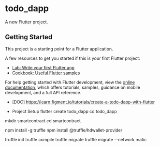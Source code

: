 # todo_dapp

A new Flutter project.

## Getting Started

This project is a starting point for a Flutter application.

A few resources to get you started if this is your first Flutter project:

- [Lab: Write your first Flutter app](https://docs.flutter.dev/get-started/codelab)
- [Cookbook: Useful Flutter samples](https://docs.flutter.dev/cookbook)

For help getting started with Flutter development, view the
[online documentation](https://docs.flutter.dev/), which offers tutorials,
samples, guidance on mobile development, and a full API reference.


- [DOC] https://learn.figment.io/tutorials/create-a-todo-dapp-with-flutter

- Project Setup
flutter create todo_dapp
cd todo_dapp

mkdir smartcontract
cd smartcontract

npm install -g truffle
npm install @truffle/hdwallet-provider

truffle init
truffle compile
truffle migrate
truffle migrate --network matic